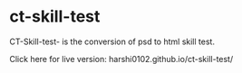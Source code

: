 # ct-skill-test

CT-Skill-test- is the conversion of psd to html skill test.

Click here for live version: harshi0102.github.io/ct-skill-test/
